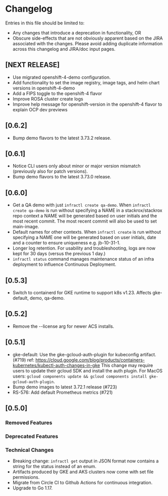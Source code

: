 # Changelog
Entries in this file should be limited to:
-  Any changes that introduce a deprecation in functionality, OR
-  Obscure side-effects that are not obviously apparent based on the JIRA associated with the changes.
Please avoid adding duplicate information across this changelog and JIRA/doc input pages.

## [NEXT RELEASE]
- Use migrated openshift-4-demo configuration.
- Add functionality to set the image registry, image tags, and helm chart versions in openshift-4-demo
- Add a FIPS toggle to the openshift-4 flavor
- Improve ROSA cluster create logs
- Improve help message for openshift-version in the openshift-4 flavor to explain OCP dev previews

## [0.6.2]
- Bump demo flavors to the latest 3.73.2 release.

## [0.6.1]

- Notice CLI users only about minor or major version mismatch (previously also for patch versions).
- Bump demo flavors to the latest 3.73.0 release.

## [0.6.0]

- Get a QA demo with just `infractl create qa-demo`. When `infractl create
  qa-demo` is run without specifying a NAME in a stackrox/stackrox repo context
  a NAME will be generated based on user initials and the most recent commit.
  The most recent commit will also be used to set main-image.
- Default names for other contexts. When `infractl create` is run without
  specifying a NAME one will be generated based on user initials, date and a
  counter to ensure uniqueness e.g. jb-10-31-1.
- Longer log retention. For usability and troubleshooting, logs are now kept for
  30 days (versus the previous 1 day.)
- `infractl status` command manages maintenance status of an infra deployment to
  influence Continuous Deployment.

## [0.5.3]

- Switch to containerd for GKE runtime to support k8s v1.23. Affects
  gke-default, demo, qa-demo.

## [0.5.2]

- Remove the --license arg for newer ACS installs.

## [0.5.1]

- gke-default: Use the gke-gcloud-auth-plugin for kubeconfig artifact. (#719)
  ref: https://cloud.google.com/blog/products/containers-kubernetes/kubectl-auth-changes-in-gke
  This change may require users to update their gcloud SDK and install the auth plugin.
  For MacOS users: `gcloud components update && gcloud components install gke-gcloud-auth-plugin`.
- Bump demo images to latest 3.72.1 release (#723)
- RS-576: Add default Prometheus metrics (#721)

## [0.5.0]

### Removed Features
### Deprecated Features
### Technical Changes
- Breaking change: `infractl get` output in JSON format now contains a string for the status instead of an enum.
- Artifacts produced by GKE and AKS clusters now come with set file permissions.
- Migrate from Circle CI to Github Actions for continuous integration.
- Upgrade to Go 1.17.
